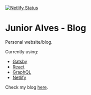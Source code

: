 [![Netlify Status](https://api.netlify.com/api/v1/badges/fe6d1079-8feb-4ccf-8839-f52e14791094/deploy-status)](https://app.netlify.com/sites/alvesjunior/deploys)
# Junior Alves - Blog

Personal website/blog.

Currently using:

- [Gatsby](https://www.gatsbyjs.org)
- [React](https://reactjs.org)
- [GraphQL](https://graphql.org)
- [Netlify](https://www.netlify.com)

Check my blog [here](https://alvesjunior.netlify.app/).

